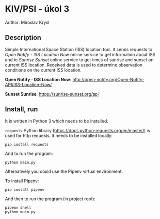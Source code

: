 # KIV/PSI - úkol 3

Author: Miroslav Krýsl

## Description

Simple International Space Station (ISS) location tool.
It sends requests to *Open Notify - ISS Location Now* online service to get information about ISS
and to *Sunrise Sunset* online service to get times of sunrise and sunset on current ISS location.
Received data is used to determine observation conditions on the current ISS location.

**Open Notify - ISS Location Now**: http://open-notify.org/Open-Notify-API/ISS-Location-Now/

**Sunset Sunrise**: https://sunrise-sunset.org/api

## Install, run

It is written in Python 3 which needs to be installed.

`requests` Python library (https://docs.python-requests.org/en/master/) is used for http requests.
It needs to be installed locally:

```
pip install requests
```

And to run the program:

```
python main.py
```

Alternatively you could use the Pipenv virtual environment.

To install Pipenv:

```
pip install pipenv
```

And then to run the program (in project root):

```
pipenv shell
python main.py
```